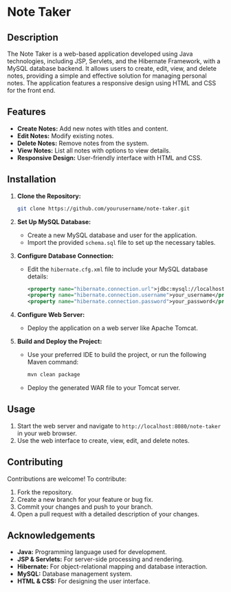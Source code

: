 # Note Taker

## Description

The Note Taker is a web-based application developed using Java technologies, including JSP, Servlets, and the Hibernate Framework, with a MySQL database backend. It allows users to create, edit, view, and delete notes, providing a simple and effective solution for managing personal notes. The application features a responsive design using HTML and CSS for the front end.

## Features

- **Create Notes:** Add new notes with titles and content.
- **Edit Notes:** Modify existing notes.
- **Delete Notes:** Remove notes from the system.
- **View Notes:** List all notes with options to view details.
- **Responsive Design:** User-friendly interface with HTML and CSS.

## Installation

1. **Clone the Repository:**
   ```bash
   git clone https://github.com/yourusername/note-taker.git

2. **Set Up MySQL Database:**
   - Create a new MySQL database and user for the application.
   - Import the provided `schema.sql` file to set up the necessary tables.

3. **Configure Database Connection:**
   - Edit the `hibernate.cfg.xml` file to include your MySQL database details:
     ```xml
     <property name="hibernate.connection.url">jdbc:mysql://localhost:3306/your_database</property>
     <property name="hibernate.connection.username">your_username</property>
     <property name="hibernate.connection.password">your_password</property>
     ```

4. **Configure Web Server:**
   - Deploy the application on a web server like Apache Tomcat.

5. **Build and Deploy the Project:**
   - Use your preferred IDE to build the project, or run the following Maven command:
     ```bash
     mvn clean package
     ```
   - Deploy the generated WAR file to your Tomcat server.

## Usage

1. Start the web server and navigate to `http://localhost:8080/note-taker` in your web browser.
2. Use the web interface to create, view, edit, and delete notes.

## Contributing

Contributions are welcome! To contribute:

1. Fork the repository.
2. Create a new branch for your feature or bug fix.
3. Commit your changes and push to your branch.
4. Open a pull request with a detailed description of your changes.

## Acknowledgements

- **Java:** Programming language used for development.
- **JSP & Servlets:** For server-side processing and rendering.
- **Hibernate:** For object-relational mapping and database interaction.
- **MySQL:** Database management system.
- **HTML & CSS:** For designing the user interface.
```

